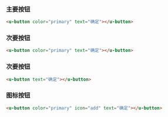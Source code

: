### 主要按钮

``` html
<u-button color="primary" text="确定"></u-button>
```

### 次要按钮

``` html
<u-button color="primary" text="确定"></u-button>
```

### 次要按钮

``` html
<u-button text="确定"></u-button>
```

### 图标按钮

``` html
<u-button color="primary" icon="add" text="确定"></u-button>
```
